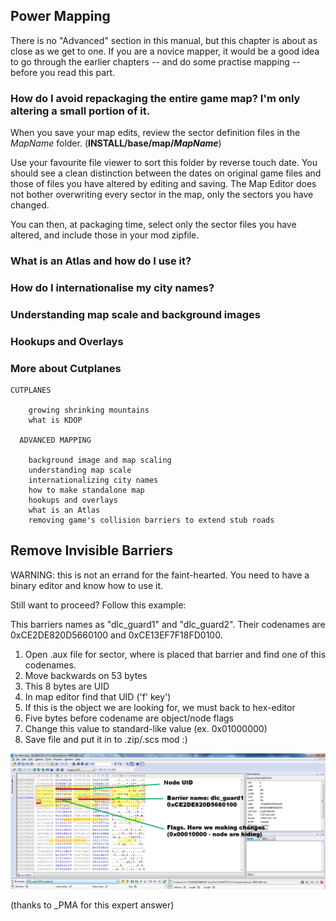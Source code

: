 
## Power Mapping

There is no "Advanced" section in this manual, but this chapter is about as close as we get to one.  If you are a novice mapper, it would be a good idea to go through the earlier chapters -- and do some practise mapping -- before you read this part.

### How do I avoid repackaging the entire game map?  I'm only altering a small portion of it.

When you save your map edits, review the sector definition files in the *MapName* folder.  (**INSTALL/base/map/*MapName***)

Use your favourite file viewer to sort this folder by reverse touch date.  You should see a clean distinction between the dates on original game files and those of files you have altered by editing and saving.  The Map Editor does not bother overwriting every sector in the map, only the sectors you have changed.

You can then, at packaging time, select only the sector files you have altered, and include those in your mod zipfile.

### What is an Atlas and how do I use it?

### How do I internationalise my city names?

### Understanding map scale and background images

### Hookups and Overlays

### More about Cutplanes

```
CUTPLANES

	growing shrinking mountains
	what is KDOP
  
  ADVANCED MAPPING

	background image and map scaling
	understanding map scale
	internationalizing city names
	how to make standalone map
	hookups and overlays
	what is an Atlas
	removing game's collision barriers to extend stub roads

```

## Remove Invisible Barriers

WARNING:  this is not an errand for the faint-hearted.  You need to have a binary editor and know how to use it.

Still want to proceed?  Follow this example:

This barriers names as "dlc_guard1" and "dlc_guard2". Their codenames are 0xCE2DE820D5660100 and 0xCE13EF7F18FD0100.

1) Open .aux file for sector, where is placed that barrier and find one of this codenames.
2) Move backwards on 53 bytes
3) This 8 bytes are UID
4) In map editor find that UID ('f' key')
5) If this is the object we are looking for, we must back to hex-editor 
6) Five bytes before codename are object/node flags
7) Change this value to standard-like value (ex. 0x01000000)
8) Save file and put it in to .zip/.scs mod :)

![Screen Shot](img/BarrierEdit.png)

(thanks to \_PMA for this expert answer)
